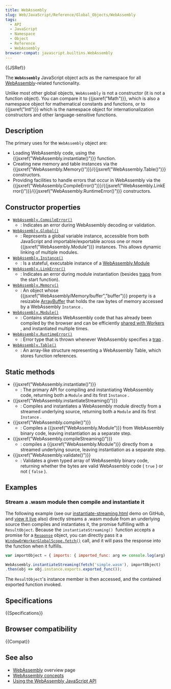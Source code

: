 ```yaml
---
title: WebAssembly
slug: Web/JavaScript/Reference/Global_Objects/WebAssembly
tags:
  - API
  - JavaScript
  - Namespace
  - Object
  - Reference
  - WebAssembly
browser-compat: javascript.builtins.WebAssembly
---
```

{{JSRef}}

The **`WebAssembly`** JavaScript object acts as the namespace for all
[WebAssembly](/en-US/docs/WebAssembly)-related functionality.

Unlike most other global objects, `WebAssembly` is not a constructor (it is not
a function object). You can compare it to {{jsxref("Math")}}, which is
also a namespace object for mathematical constants and functions, or to
{{jsxref("Intl")}} which is the namespace object for internationalization
constructors and other language-sensitive functions.

## Description

The primary uses for the `WebAssembly` object are:

- Loading WebAssembly code, using the
  {{jsxref("WebAssembly.instantiate()")}} function.
- Creating new memory and table instances via the
  {{jsxref("WebAssembly.Memory()")}}/{{jsxref("WebAssembly.Table()")}}
  constructors.
- Providing facilities to handle errors that occur in WebAssembly via the
  {{jsxref("WebAssembly.CompileError()")}}/{{jsxref("WebAssembly.LinkError()")}}/{{jsxref("WebAssembly.RuntimeError()")}}
  constructors.

## Constructor properties

- [`WebAssembly.CompileError()`](/en-US/docs/Web/JavaScript/Reference/Global_Objects/WebAssembly/CompileError/CompileError)
  - : Indicates an error during WebAssembly decoding or validation.
- [`WebAssembly.Global()`](/en-US/docs/Web/JavaScript/Reference/Global_Objects/WebAssembly/Global/Global)
  - : Represents a global variable instance, accessible from both JavaScript and
    importable/exportable across one or more
    {{jsxref("WebAssembly.Module")}} instances. This allows dynamic
    linking of multiple modules.
- [`WebAssembly.Instance()`](/en-US/docs/Web/JavaScript/Reference/Global_Objects/WebAssembly/Instance/Instance)
  - : Is a stateful, executable instance of a
    [WebAssembly.Module](/en-US/docs/Web/JavaScript/Reference/Global_Objects/WebAssembly/Module)
- [`WebAssembly.LinkError()`](/en-US/docs/Web/JavaScript/Reference/Global_Objects/WebAssembly/LinkError/LinkError)
  - : Indicates an error during module instantiation (besides
    [traps](https://webassembly.org/docs/semantics/#traps) from the start
    function).
- [`WebAssembly.Memory()`](/en-US/docs/Web/JavaScript/Reference/Global_Objects/WebAssembly/Memory/Memory)
  - : An object whose
    {{jsxref("WebAssembly/Memory/buffer","buffer")}} property is
    a resizable
    [ArrayBuffer](/en-US/docs/Web/JavaScript/Reference/Global_Objects/ArrayBuffer)
    that holds the raw bytes of memory accessed by a WebAssembly `Instance` .
- [`WebAssembly.Module()`](/en-US/docs/Web/JavaScript/Reference/Global_Objects/WebAssembly/Module/Module)
  - : Contains stateless WebAssembly code that has already been compiled by the
    browser and can be efficiently
    [shared with Workers](/en-US/docs/Web/API/Worker/postMessage) , and
    instantiated multiple times.
- [`WebAssembly.RuntimeError()`](/en-US/docs/Web/JavaScript/Reference/Global_Objects/WebAssembly/RuntimeError/RunTimeError)
  - : Error type that is thrown whenever WebAssembly specifies a
    [trap](https://webassembly.org/docs/semantics/#traps) .
- [`WebAssembly.Table()`](/en-US/docs/Web/JavaScript/Reference/Global_Objects/WebAssembly/Table/Table)
  - : An array-like structure representing a WebAssembly Table, which stores
    function references.

## Static methods

- {{jsxref("WebAssembly.instantiate()")}}
  - : The primary API for compiling and instantiating WebAssembly code,
    returning both a `Module` and its first `Instance` .
- {{jsxref("WebAssembly.instantiateStreaming()")}}
  - : Compiles and instantiates a WebAssembly module directly from a streamed
    underlying source, returning both a `Module` and its first `Instance` .
- {{jsxref("WebAssembly.compile()")}}
  - : Compiles a {{jsxref("WebAssembly.Module")}} from WebAssembly
    binary code, leaving instantiation as a separate step.
- {{jsxref("WebAssembly.compileStreaming()")}}
  - : compiles a {{jsxref("WebAssembly.Module")}} directly from a
    streamed underlying source, leaving instantiation as a separate step.
- {{jsxref("WebAssembly.validate()")}}
  - : Validates a given typed array of WebAssembly binary code, returning
    whether the bytes are valid WebAssembly code ( `true` ) or not ( `false` ).

## Examples

### Stream a .wasm module then compile and instantiate it

The following example (see our
[instantiate-streaming.html](https://github.com/mdn/webassembly-examples/blob/master/js-api-examples/instantiate-streaming.html)
demo on GitHub, and
[view it live](https://mdn.github.io/webassembly-examples/js-api-examples/instantiate-streaming.html)
also) directly streams a .wasm module from an underlying source then compiles
and instantiates it, the promise fulfilling with a `ResultObject`. Because the
`instantiateStreaming()`  function accepts a promise for a
[`Response`](/en-US/docs/Web/API/Response "The Response interface of the Fetch API represents the response to a request.")
object, you can directly pass it a
[`WindowOrWorkerGlobalScope.fetch()`](/en-US/docs/Web/API/WindowOrWorkerGlobalScope/fetch "The fetch() method of the WindowOrWorkerGlobalScope mixin starts the process of fetching a resource from the network, returning a promise which is fulfilled once the response is available.")
call, and it will pass the response into the function when it fulfills.

```js
var importObject = { imports: { imported_func: arg => console.log(arg) } };

WebAssembly.instantiateStreaming(fetch('simple.wasm'), importObject)
.then(obj => obj.instance.exports.exported_func());
```

The `ResultObject`'s instance member is then accessed, and the contained
exported function invoked.

## Specifications

{{Specifications}}

## Browser compatibility

{{Compat}}

## See also

- [WebAssembly](/en-US/docs/WebAssembly) overview page
- [WebAssembly concepts](/en-US/docs/WebAssembly/Concepts)
- [Using the WebAssembly JavaScript API](/en-US/docs/WebAssembly/Using_the_JavaScript_API)
